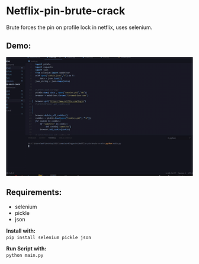 # Netflix-pin-brute-crack
Brute forces the pin on profile lock in netflix, uses selenium.
## Demo:
![preview](https://raw.githubusercontent.com/daggergad7/Netflix-pin-brute-crack/master/img/preview.gif)

## Requirements:
- selenium
- pickle
- json

<b>Install with:</b><br>
`pip install selenium pickle json`

<b>Run Script with:</b><br>
`python main.py`
